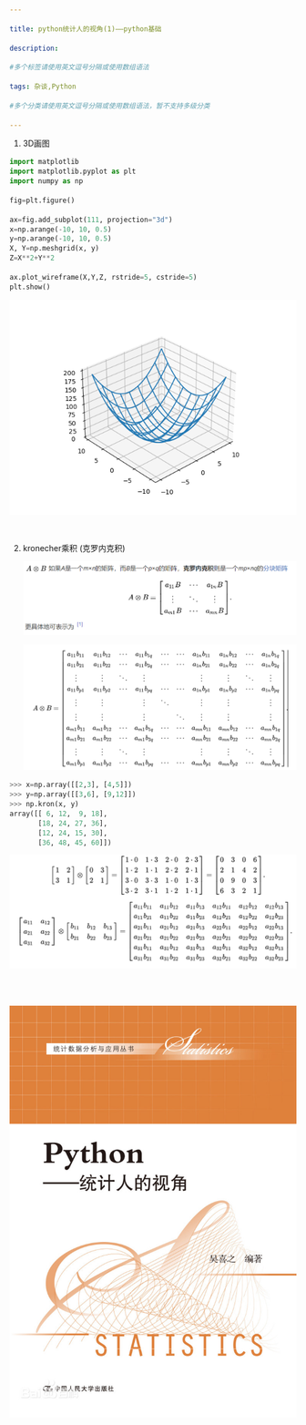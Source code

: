 ```yaml
---

title: python统计人的视角(1)——python基础
 
description: 

#多个标签请使用英文逗号分隔或使用数组语法

tags: 杂谈,Python

#多个分类请使用英文逗号分隔或使用数组语法，暂不支持多级分类

---
```




1. 3D画图

```python
import matplotlib
import matplotlib.pyplot as plt
import numpy as np

fig=plt.figure()

ax=fig.add_subplot(111, projection="3d")
x=np.arange(-10, 10, 0.5)
y=np.arange(-10, 10, 0.5)
X, Y=np.meshgrid(x, y)
Z=X**2+Y**2

ax.plot_wireframe(X,Y,Z, rstride=5, cstride=5)
plt.show()
```



![image-20241012115353032](./2024_10_12_python统计人的视角1.assets/image-20241012115353032.png)

<br/>



2. kronecher乘积 (克罗内克积)

   ![image-20241012123215367](./2024_10_12_python统计人的视角1.assets/image-20241012123215367.png)

   ![image-20241012123230567](./2024_10_12_python统计人的视角1.assets/image-20241012123230567.png)

```python
>>> x=np.array([[2,3], [4,5]])
>>> y=np.array([[3,6], [9,12]])
>>> np.kron(x, y)
array([[ 6, 12,  9, 18],
       [18, 24, 27, 36],
       [12, 24, 15, 30],
       [36, 48, 45, 60]])
```



![image-20241012123109130](./2024_10_12_python统计人的视角1.assets/image-20241012123109130.png)

<br/>





















<br/>



![img](./2024_10_12_python统计人的视角1.assets/resize,m_lfit,limit_1,h_1080.jpeg)

